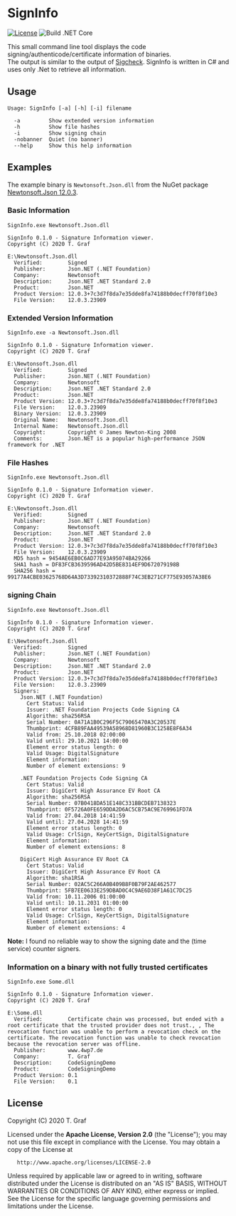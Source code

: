 # SignInfo

[![License](https://img.shields.io/badge/license-Apache_2.0-blue.svg)](http://www.apache.org/licenses/LICENSE-2.0)
![Build .NET Core](https://github.com/tngraf/SignInfo/workflows/Build%20.NET%20Core/badge.svg)

This small command line tool displays the code signing/authenticode/certificate information of binaries.  
The output is similar to the output of [Sigcheck](https://docs.microsoft.com/en-us/sysinternals/downloads/sigcheck). SignInfo is written in C# and uses only .Net to retrieve all information.

## Usage

```
Usage: SignInfo [-a] [-h] [-i] filename
  
  -a         Show extended version information  
  -h         Show file hashes  
  -i         Show signing chain  
  -nobanner  Quiet (no banner)  
  --help     Show this help information  
```

## Examples

The example binary is `Newtonsoft.Json.dll` from the NuGet package [Newtonsoft.Json 12.0.3](https://www.nuget.org/packages/Newtonsoft.Json/).

### Basic Information

```
SignInfo.exe Newtonsoft.Json.dll

SignInfo 0.1.0 - Signature Information viewer.
Copyright (C) 2020 T. Graf

E:\Newtonsoft.Json.dll
  Verified:        Signed
  Publisher:       Json.NET (.NET Foundation)
  Company:         Newtonsoft
  Description:     Json.NET .NET Standard 2.0
  Product:         Json.NET
  Product Version: 12.0.3+7c3d7f8da7e35dde8fa74188b0decff70f8f10e3
  File Version:    12.0.3.23909
```

### Extended Version Information  

```
SignInfo.exe -a Newtonsoft.Json.dll

SignInfo 0.1.0 - Signature Information viewer.
Copyright (C) 2020 T. Graf

E:\Newtonsoft.Json.dll
  Verified:        Signed
  Publisher:       Json.NET (.NET Foundation)
  Company:         Newtonsoft
  Description:     Json.NET .NET Standard 2.0
  Product:         Json.NET
  Product Version: 12.0.3+7c3d7f8da7e35dde8fa74188b0decff70f8f10e3
  File Version:    12.0.3.23909
  Binary Version:  12.0.3.23909
  Original Name:   Newtonsoft.Json.dll
  Internal Name:   Newtonsoft.Json.dll
  Copyright:       Copyright © James Newton-King 2008
  Comments:        Json.NET is a popular high-performance JSON framework for .NET
```

### File Hashes

```
SignInfo.exe Newtonsoft.Json.dll

SignInfo 0.1.0 - Signature Information viewer.
Copyright (C) 2020 T. Graf

E:\Newtonsoft.Json.dll
  Verified:        Signed
  Publisher:       Json.NET (.NET Foundation)
  Company:         Newtonsoft
  Description:     Json.NET .NET Standard 2.0
  Product:         Json.NET
  Product Version: 12.0.3+7c3d7f8da7e35dde8fa74188b0decff70f8f10e3
  File Version:    12.0.3.23909
  MD5 hash = 9454AE6EB0C6AD77E93A95074BA29266
  SHA1 hash = DF83FCB3639596AD42D5BE8314EF9D672079198B
  SHA256 hash = 99177A4CBE03625768D64A3D73392310372888F74C3EB271CF775E93057A38E6
```

### signing Chain

```
SignInfo.exe Newtonsoft.Json.dll

SignInfo 0.1.0 - Signature Information viewer.
Copyright (C) 2020 T. Graf

E:\Newtonsoft.Json.dll
  Verified:        Signed
  Publisher:       Json.NET (.NET Foundation)
  Company:         Newtonsoft
  Description:     Json.NET .NET Standard 2.0
  Product:         Json.NET
  Product Version: 12.0.3+7c3d7f8da7e35dde8fa74188b0decff70f8f10e3
  File Version:    12.0.3.23909
  Signers:
    Json.NET (.NET Foundation)
      Cert Status: Valid
      Issuer: .NET Foundation Projects Code Signing CA
      Algorithm: sha256RSA
      Serial Number: 0A71A1B0C296F5C79065470A3C20537E
      Thumbprint: 4CFB89FAA49539A58968D81960B3C1258E8F6A34
      Valid from: 25.10.2018 02:00:00
      Valid until: 29.10.2021 14:00:00
      Element error status length: 0
      Valid Usage: DigitalSignature
      Element information:
      Number of element extensions: 9

    .NET Foundation Projects Code Signing CA
      Cert Status: Valid
      Issuer: DigiCert High Assurance EV Root CA
      Algorithm: sha256RSA
      Serial Number: 07B0418DA51E148C331BBCDEB7138323
      Thumbprint: 0F5726A0FE659DDA2D6AC5CB75AC9E769961FD7A
      Valid from: 27.04.2018 14:41:59
      Valid until: 27.04.2028 14:41:59
      Element error status length: 0
      Valid Usage: CrlSign, KeyCertSign, DigitalSignature
      Element information:
      Number of element extensions: 8

    DigiCert High Assurance EV Root CA
      Cert Status: Valid
      Issuer: DigiCert High Assurance EV Root CA
      Algorithm: sha1RSA
      Serial Number: 02AC5C266A0B409B8F0B79F2AE462577
      Thumbprint: 5FB7EE0633E259DBAD0C4C9AE6D38F1A61C7DC25
      Valid from: 10.11.2006 01:00:00
      Valid until: 10.11.2031 01:00:00
      Element error status length: 0
      Valid Usage: CrlSign, KeyCertSign, DigitalSignature
      Element information:
      Number of element extensions: 4
```

**Note:** I found no reliable way to show the signing date and the (time service) counter signers.

### Information on a binary with not fully trusted certificates

```
SignInfo.exe Some.dll

SignInfo 0.1.0 - Signature Information viewer.
Copyright (C) 2020 T. Graf

E:\Some.dll
  Verified:        Certificate chain was processed, but ended with a root certificate that the trusted provider does not trust., , The revocation function was unable to perform a revocation check on the certificate. The revocation function was unable to check revocation because the revocation server was offline.
  Publisher:       www.4wp7.de
  Company:         T. Graf
  Description:     CodeSigningDemo
  Product:         CodeSigningDemo
  Product Version: 0.1
  File Version:    0.1
```

## License

Copyright (C) 2020 T. Graf

Licensed under the **Apache License, Version 2.0** (the "License");
you may not use this file except in compliance with the License.
You may obtain a copy of the License at

       http://www.apache.org/licenses/LICENSE-2.0

Unless required by applicable law or agreed to in writing, software distributed under the License is distributed on an "AS IS" BASIS, WITHOUT WARRANTIES OR CONDITIONS OF ANY KIND, either express or implied.
See the License for the specific language governing permissions and limitations under the License.
